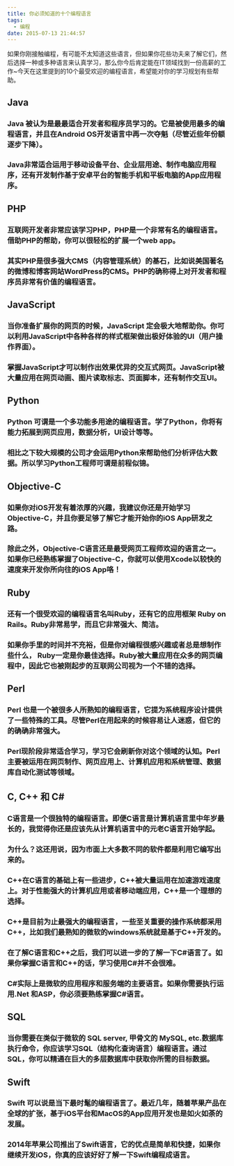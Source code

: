 ```yaml
---
title: 你必须知道的十个编程语言
tags:
  - 编程
date: 2015-07-13 21:44:57
---
```


如果你刚接触编程，有可能不太知道这些语言，但如果你花些功夫来了解它们，然后选择一种或多种语言来认真学习，那么你今后肯定能在IT领域找到一份高薪的工作~今天在这里提到的10个最受欢迎的编程语言，希望能对你的学习规划有些帮助。

## Java

### Java 被认为是最最适合开发者和程序员学习的。它是被使用最多的编程语言，并且在Android OS开发语言中再一次夺魁（尽管近些年份额逐步下降）。

### Java非常适合运用于移动设备平台、企业层用途、制作电脑应用程序，还有开发制作基于安卓平台的智能手机和平板电脑的App应用程序。

## PHP

### 互联网开发者非常应该学习PHP，PHP是一个非常有名的编程语言。借助PHP的帮助，你可以很轻松的扩展一个web app。

### 其实PHP是很多强大CMS（内容管理系统）的基石，比如说美国著名的微博和博客网站WordPress的CMS。PHP的确称得上对开发者和程序员非常有价值的编程语言。
<!--more-->
## JavaScript

### 当你准备扩展你的网页的时候，JavaScript 定会极大地帮助你。你可以利用JavaScript中各种各样的样式框架做出极好体验的UI（用户操作界面）。

### 掌握JavaScript才可以制作出效果优异的交互式网页。JavaScript被大量应用在网页动画、图片读取标志、页面脚本，还有制作交互UI。

## Python

### Python 可谓是一个多功能多用途的编程语言。学了Python，你将有能力拓展到网页应用，数据分析，UI设计等等。

### 相比之下较大规模的公司才会运用Python来帮助他们分析评估大数据。所以学习Python工程师可谓是前程似锦。

## Objective-C

### 如果你对iOS开发有着浓厚的兴趣，我建议你还是开始学习Objective-C，并且你要足够了解它才能开始你的iOS App研发之路。

### 除此之外，Objective-C语言还是最受网页工程师欢迎的语言之一。如果你已经熟练掌握了Objective-C，你就可以使用Xcode以较快的速度来开发你所向往的iOS App咯！

## Ruby

### 还有一个很受欢迎的编程语言名叫Ruby，还有它的应用框架 Ruby on Rails。Ruby非常易学，而且它非常强大、简洁。

### 如果你手里的时间并不充裕，但是你对编程很感兴趣或者总是想制作些什么， Ruby一定是你最佳选择。Ruby被大量应用在众多的网页编程中，因此它也被刚起步的互联网公司视为一个不错的选择。

## Perl

### Perl 也是一个被很多人所熟知的编程语言，它提为系统程序设计提供了一些特殊的工具。尽管Perl在用起来的时候容易让人迷惑，但它的的确确非常强大。

### Perl现阶段非常适合学习，学习它会刷新你对这个领域的认知。Perl 主要被运用在网页制作、网页应用上、计算机应用和系统管理、数据库自动化测试等领域。

## C, C++ 和 C#

### C语言是一个很独特的编程语言。即便C语言是计算机语言里中年岁最长的，我觉得你还是应该先从计算机语言中的元老C语言开始学起。

### 为什么？这还用说，因为市面上大多数不同的软件都是利用它编写出来的。

### C++在C语言的基础上有一些进步，C++被大量运用在加速游戏速度上。对于性能强大的计算机应用或者移动端应用，C++是一个理想的选择。

### C++是目前为止最强大的编程语言，一些至关重要的操作系统都采用C++，比如我们最熟知的微软的windows系统就是基于C++开发的。

### 在了解C语言和C++之后，我们可以进一步的了解一下C#语言了。如果你掌握C语言和C++的话，学习使用C#并不会很难。

### C#实际上是微软的应用程序和服务端的主要语言。如果你需要执行运用.Net 和ASP，你必须要熟练掌握C#语言。

## SQL

### 当你需要在类似于微软的 SQL server, 甲骨文的 MySQL, etc.数据库执行命令，你应该学习SQL（结构化查询语言）编程语言。通过SQL，你可以精通在巨大的多层数据库中获取你所需的目标数据。

## Swift

### Swift 可以说是当下最时髦的编程语言了。最近几年，随着苹果产品在全球的扩张，基于iOS平台和MacOS的App应用开发也是如火如荼的发展。

### 2014年苹果公司推出了Swift语言，它的优点是简单和快捷，如果你继续开发iOS，你真的应该好好了解一下Swift编程成语言。